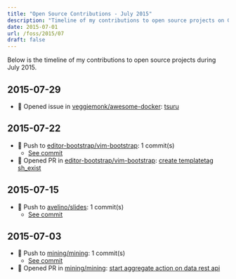 ```yaml
---
title: "Open Source Contributions - July 2015"
description: "Timeline of my contributions to open source projects on GitHub during July 2015."
date: 2015-07-01
url: /foss/2015/07
draft: false
---
```


Below is the timeline of my contributions to open source projects during July 2015.

## 2015-07-29

- 🐛 Opened issue in [veggiemonk/awesome-docker](https://github.com/veggiemonk/awesome-docker): [tsuru](https://github.com/veggiemonk/awesome-docker/issues/48)

## 2015-07-22

- 🔨 Push to [editor-bootstrap/vim-bootstrap](https://github.com/editor-bootstrap/vim-bootstrap): 1 commit(s)
  - [See commit](https://github.com/editor-bootstrap/vim-bootstrap/commits/main/?author=avelino&since=2015-07-22&until=2015-07-22)
- 🔀 Opened PR in [editor-bootstrap/vim-bootstrap](https://github.com/editor-bootstrap/vim-bootstrap): [create templatetag sh_exist](https://github.com/editor-bootstrap/vim-bootstrap/pull/144)

## 2015-07-15

- 🔨 Push to [avelino/slides](https://github.com/avelino/slides): 1 commit(s)
  - [See commit](https://github.com/avelino/slides/commits/main/?author=avelino&since=2015-07-15&until=2015-07-15)

## 2015-07-03

- 🔨 Push to [mining/mining](https://github.com/mining/mining): 1 commit(s)
  - [See commit](https://github.com/mining/mining/commits/main/?author=avelino&since=2015-07-03&until=2015-07-03)
- 🔀 Opened PR in [mining/mining](https://github.com/mining/mining): [start aggregate action on data rest api](https://github.com/mining/mining/pull/254)


